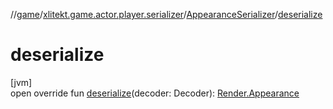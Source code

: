 //[game](../../../index.md)/[xlitekt.game.actor.player.serializer](../index.md)/[AppearanceSerializer](index.md)/[deserialize](deserialize.md)

# deserialize

[jvm]\
open override fun [deserialize](deserialize.md)(decoder: Decoder): [Render.Appearance](../../xlitekt.game.actor.render/-render/-appearance/index.md)
